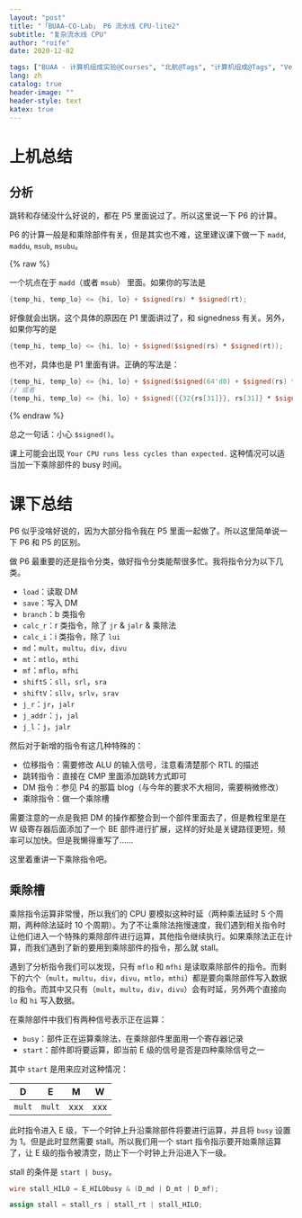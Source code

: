 ```yaml
---
layout: "post"
title: "「BUAA-CO-Lab」 P6 流水线 CPU-lite2"
subtitle: "复杂流水线 CPU"
author: "roife"
date: 2020-12-02

tags: ["BUAA - 计算机组成实验@Courses", "北航@Tags", "计算机组成@Tags", "Verilog@Languages", "数字电路@Tags"]
lang: zh
catalog: true
header-image: ""
header-style: text
katex: true
---
```


# 上机总结
<!--
- 第一题：bgezalr

  $$
    \begin{aligned}
    & condition \leftarrow GPR[rs] \ge 0 \\
    & GPR[rd] \leftarrow PC + 8 \\
    & \operatorname{if}\ condition\  \operatorname{then} \\
    & \qquad PC \leftarrow GPR[rt]  \\
    \end{aligned}
  $$

  甚至比 `blezalc` 还简单一点。

- 第二题：msub

  $$temp \leftarrow (HI \mid\mid LO) - (GPR[rs] * GPR[rt])$$

  $$HI \leftarrow temp\_{63..32}$$

  $$LO \leftarrow temp\_{31..0}$$

  标准指令集里面有这个指令。

- 第三题：lhs

  $$
    \begin{aligned}
    & Addr \leftarrow GPR[base] + \operatorname{signed\_ext}(offset) \\
    & memword \leftarrow memory[Addr] \\
    & byte \leftarrow Addr_{1..0} \\
    & \operatorname{if}\ byte = 0\ \operatorname{then} \\
    & \qquad GPR[rt] \leftarrow \operatorname{signed\_ext}(memword_{7..0}) \\
    & \operatorname{else}\ \operatorname{if}\ byte = 2\ \operatorname{then} \\
    & \qquad GPR[rt] \leftarrow \operatorname{signed\_ext}(memword_{23..16})
    \end{aligned}
  $$

  应该是这样的，记不太清了。

  可以把它看作是条件写的 `lh` 或者是 `lb`。
-->

## 分析

跳转和存储没什么好说的，都在 P5 里面说过了。所以这里说一下 P6 的计算。

P6 的计算一般是和乘除部件有关，但是其实也不难，这里建议课下做一下 `madd`, `maddu`, `msub`, `msubu`。

{% raw %}

一个坑点在于 `madd`（或者 `msub`） 里面。如果你的写法是

```verilog
{temp_hi, temp_lo} <= {hi, lo} + $signed(rs) * $signed(rt);
```

好像就会出锅，这个具体的原因在 P1 里面讲过了，和 signedness 有关。另外，如果你写的是

```verilog
{temp_hi, temp_lo} <= {hi, lo} + $signed($signed(rs) * $signed(rt));
```

也不对，具体也是 P1 里面有讲。正确的写法是：

```verilog
{temp_hi, temp_lo} <= {hi, lo} + $signed($signed(64'd0) + $signed(rs) * $signed(rt));
// 或者
{temp_hi, temp_lo} <= {hi, lo} + $signed({{32{rs[31]}}, rs[31]} * $signed({{32{rt[31]}}, rt[31]})); // 手动进行符号位扩展
```

{% endraw %}

总之一句话：小心 `$signed()`。

课上可能会出现 `Your CPU runs less cycles than expected.` 这种情况可以适当加一下乘除部件的 busy 时间。

# 课下总结

P6 似乎没啥好说的，因为大部分指令我在 P5 里面一起做了。所以这里简单说一下 P6 和 P5 的区别。

做 P6 最重要的还是指令分类，做好指令分类能帮很多忙。我将指令分为以下几类。

- `load`：读取 DM
- `save`：写入 DM
- `branch`：b 类指令
- `calc_r`：r 类指令，除了 `jr` & `jalr` & 乘除法
- `calc_i`：i 类指令，除了 `lui`
- `md`：`mult`，`multu`，`div`，`divu`
- `mt`：`mtlo`，`mthi`
- `mf`：`mflo`，`mfhi`
- `shiftS`：`sll`，`srl`，`sra`
- `shiftV`：`sllv`，`srlv`，`srav`
- `j_r`：`jr`，`jalr`
- `j_addr`：`j`，`jal`
- `j_l`：`j`，`jalr`

然后对于新增的指令有这几种特殊的：

- 位移指令：需要修改 ALU 的输入信号，注意看清楚那个 RTL 的描述
- 跳转指令：直接在 CMP 里面添加跳转方式即可
- DM 指令：参见 P4 的那篇 blog（与今年的要求不大相同，需要稍微修改）
- 乘除指令：做一个乘除槽

需要注意的一点是我把 DM 的操作都整合到一个部件里面去了，但是教程里是在 W 级寄存器后面添加了一个 BE 部件进行扩展，这样的好处是关键路径更短，频率可以加快。但是我懒得重写了……

这里着重讲一下乘除指令吧。

## 乘除槽

乘除指令运算非常慢，所以我们的 CPU 要模拟这种时延（两种乘法延时 5 个周期，两种除法延时 10 个周期）。为了不让乘除法拖慢速度，我们遇到相关指令时让他们进入一个特殊的乘除部件进行运算，其他指令继续执行。如果乘除法正在计算，而我们遇到了新的要用到乘除部件的指令，那么就 stall。

遇到了分析指令我们可以发现，只有 `mflo` 和 `mfhi` 是读取乘除部件的指令。而剩下的六个（`mult`，`multu`，`div`，`divu`，`mtlo`，`mthi`）都是要向乘除部件写入数据的指令。而其中又只有（`mult`，`multu`，`div`，`divu`）会有时延，另外两个直接向 `lo` 和 `hi` 写入数据。

在乘除部件中我们有两种信号表示正在运算：
- `busy`：部件正在运算乘除法，在乘除部件里面用一个寄存器记录
- `start`：部件即将要运算，即当前 E 级的信号是否是四种乘除信号之一

其中 `start` 是用来应对这种情况：

| D | E | M | W |
|-|-|-|-|
| `mult` | `mult` | xxx | xxx|

此时指令进入 E 级，下一个时钟上升沿乘除部件将要进行运算，并且将 `busy` 设置为 $1$。但是此时显然需要 stall。所以我们用一个 start 指令指示要开始乘除运算了，让 E 级的指令被清空，防止下一个时钟上升沿进入下一级。

stall 的条件是 `start | busy`。

```verilog
wire stall_HILO = E_HILObusy & (D_md | D_mt | D_mf);

assign stall = stall_rs | stall_rt | stall_HILO;
```
